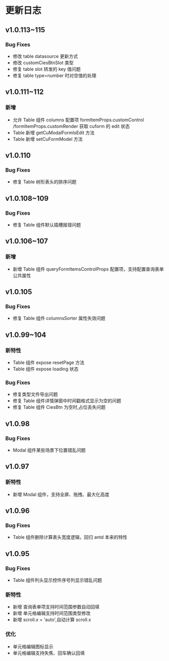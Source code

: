 # 更新日志

## v1.0.113~115

### Bug Fixes

-   修改 table datasource 更新方式
-   修改 customCiesBtnSlot 类型
-   修复 table slot 转发的 key 值问题
-   修复 table type=number 时对空值的处理

## v1.0.111~112

### 新增

-   允许 Table 组件 columns 配置项 formItemProps.customControl /formItemProps.customRender 获取 cuform 的 edit 状态
-   Table 新增 getCuModalFormIsEdit 方法
-   Table 新增 setCuFormModel 方法

## v1.0.110

### Bug Fixes

-   修复 Table 树形表头的排序问题

## v1.0.108~109

### Bug Fixes

-   修复 Table 组件默认插槽报错问题

## v1.0.106~107

### 新增

-   新增 Table 组件 queryFormItemsControlProps 配置项，支持配置查询表单公共属性

## v1.0.105

### Bug Fixes

-   修复 Table 组件 columnsSorter 属性失效问题

## v1.0.99~104

### 新特性

-   Table 组件 expose resetPage 方法
-   Table 组件 expose loading 状态

### Bug Fixes

-   修复类型文件导出问题
-   修复 Table 组件详情弹窗中时间戳格式显示为空的问题
-   修复 Table 组件 CiesBtn 为空时,占位丢失问题

## v1.0.98

### Bug Fixes

-   Modal 组件某些场景下位置错乱问题

## v1.0.97

### 新特性

-   新增 Modal 组件，支持全屏、拖拽、最大化高度

## v1.0.96

### Bug Fixes

-   Table 组件删除计算表头宽度逻辑，回归 antd 本来的特性

## v1.0.95

### Bug Fixes

-   Table 组件列头显示控件序号列显示错乱问题

### 新特性

-   新增 查询表单项支持时间范围参数自动回填
-   新增 单元格编辑支持时间范围类型修改
-   新增 scroll.x = 'auto',自动计算 scroll.x

### 优化

-   单元格编辑图标显示
-   单元格编辑支持失焦、回车确认回填
